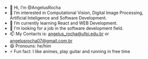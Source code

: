 - 👋 Hi, I’m @AngelusRocha
- 👀 I’m interested in Computational Vision, Digital Image Processing, Artificial Inteligence and Software Development.
- 🌱 I’m currently learning React and WEB Development.
- 💞️ I'm looking for a job in the software development field.
- 📫 My Contacts is: angelus_rocha@ufpi.edu.br or angelusrocha07@gmail.com.br
- 😄 Pronouns: he/him
- ⚡ Fun fact: I like animes, play guitar and running in free time

<!---
AngelusRocha/AngelusRocha is a ✨ special ✨ repository because its `README.md` (this file) appears on your GitHub profile.
You can click the Preview link to take a look at your changes.
--->
